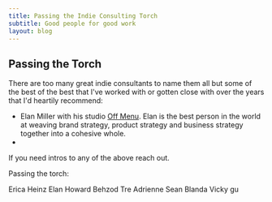 ```yaml
---
title: Passing the Indie Consulting Torch
subtitle: Good people for good work
layout: blog
---
```


## Passing the Torch

There are too many great indie consultants to name them all but some of the best of the best that I've worked with or gotten close with over the years that I'd heartily recommend:

* Elan Miller with his studio [Off Menu](https://www.off-menu.com/). Elan is the best person in the world at weaving brand strategy, product strategy and business strategy together into a cohesive whole.
* 

If you need intros to any of the above reach out.



Passing the torch:

Erica Heinz
Elan
Howard
Behzod
Tre
Adrienne
Sean Blanda
Vicky gu